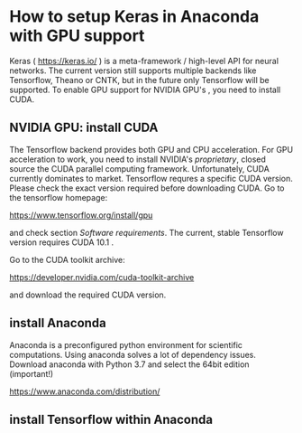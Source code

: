 # How to setup Keras in Anaconda with GPU support

Keras ( https://keras.io/ ) is a meta-framework / high-level API for neural networks. The current version still supports multiple backends like Tensorflow, Theano or CNTK, but in the future only Tensorflow will be supported.
To enable GPU support for NVIDIA GPU's , you need to install CUDA.

## NVIDIA GPU: install CUDA
The Tensorflow backend provides both GPU and CPU acceleration. For GPU acceleration to work, you need to install NVIDIA's *proprietary*, closed source the CUDA parallel computing framework. 
Unfortunately, CUDA currently dominates to market. 
Tensorflow requres a specific CUDA version. Please check the exact version required before downloading CUDA.
Go to the tensorflow homepage:

https://www.tensorflow.org/install/gpu

and check section *Software requirements*.
The current, stable Tensorflow version requires CUDA 10.1 .

Go to the CUDA toolkit archive:

https://developer.nvidia.com/cuda-toolkit-archive

and download the required CUDA version.

## install Anaconda

Anaconda is a preconfigured python environment for scientific computations. Using anaconda solves a lot of dependency issues.
Download anaconda with Python 3.7 and select the 64bit edition (important!)

https://www.anaconda.com/distribution/

## install Tensorflow within Anaconda

